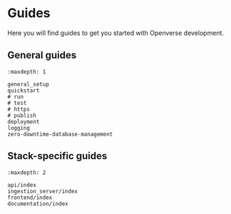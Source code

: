 # Guides

Here you will find guides to get you started with Openverse development.

## General guides

```{toctree}
:maxdepth: 1

general_setup
quickstart
# run
# test
# https
# publish
deployment
logging
zero-downtime-database-management
```

## Stack-specific guides

```{toctree}
:maxdepth: 2

api/index
ingestion_server/index
frontend/index
documentation/index
```
